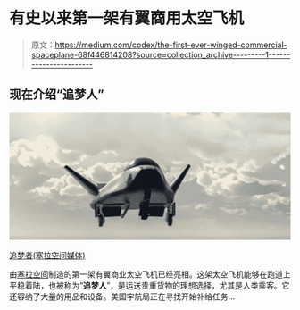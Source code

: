 # 有史以来第一架有翼商用太空飞机

> 原文：<https://medium.com/codex/the-first-ever-winged-commercial-spaceplane-68f446814208?source=collection_archive---------1----------------------->

## 现在介绍“追梦人”

![](img/5cdbb78ebbd563a228ca150849483bd0.png)

[追梦者(塞拉空间媒体)](https://www.sierraspace.com/wp-content/uploads/2022/03/S-end-01.svg)

由[塞拉空间](https://www.sierraspace.com/space-transportation/dream-chaser-spaceplane/)制造的第一架有翼商业太空飞机已经亮相。这架太空飞机能够在跑道上平稳着陆，也被称为“**追梦人**”，是运送贵重货物的理想选择，尤其是人类乘客。它还容纳了大量的用品和设备。美国宇航局正在寻找开始补给任务…